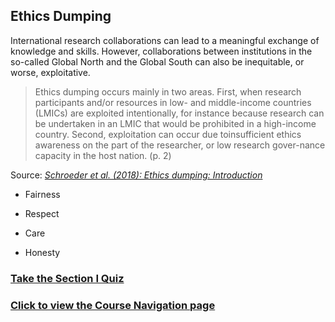 ## Ethics Dumping

International research collaborations can lead to a meaningful exchange of knowledge and skills. However, collaborations between institutions in the so-called Global North and the Global South can also be inequitable, or worse, exploitative.

> Ethics dumping occurs mainly in two areas. First, when research participants and/or resources in low- and middle-income countries (LMICs) are exploited intentionally, for instance because research can be undertaken in an LMIC that would be prohibited in a high-income country. Second, exploitation can occur due toinsufficient ethics awareness on the part of the researcher, or low research gover-nance capacity in the host nation. (p. 2)

Source: *[Schroeder et al. (2018): Ethics dumping: Introduction](https://link.springer.com/book/10.1007%2F978-3-319-64731-9)*

* Fairness

* Respect

* Care

* Honesty

### [Take the Section I Quiz](quiz1.md)
### [Click to view the Course Navigation page](toc.md)
